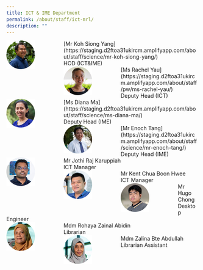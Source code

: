 ```yaml
---
title: ICT & IME Department
permalink: /about/staff/ict-mrl/
description: ""
---
```

<div>  
<div style="float: left">  
<img src="/images/Sci-Koh-Siong-Yang_s%20(2).jpg" 
    style="width:50%">
</div>  
<div></div>  
</div>	
[Mr Koh Siong Yang](https://staging.d2ftoa31ukircm.amplifyapp.com/about/staff/science/mr-koh-siong-yang/)
<br>
HOD (ICT&IME)

<div>  
<div style="float: left">  
<img src="/images/Sci-Rachel-Yau_s%20(1).jpg" 
    style="width:50%">
</div>  
<div></div>  
</div>	
[Ms Rachel Yau](https://staging.d2ftoa31ukircm.amplifyapp.com/about/staff/pw/ms-rachel-yau/)
<br>
Deputy Head (ICT)

<div>  
<div style="float: left">  
<img src="/images/Sci-Diana-Ma_s%20(1).jpg" 
    style="width:50%">
</div>  
<div></div>  
</div>	
[Ms Diana Ma](https://staging.d2ftoa31ukircm.amplifyapp.com/about/staff/science/ms-diana-ma/)
<br>
Deputy Head (IME)

<div>  
<div style="float: left">  
<img src="/images/Sci-Enoch-Tang_s%20(1).jpg" 
    style="width:50%">
</div>  
<div></div>  
</div>	
[Mr Enoch Tang](https://staging.d2ftoa31ukircm.amplifyapp.com/about/staff/science/mr-enoch-tang/)
<br>
Deputy Head (IME)

<div>  
<div style="float: left">  
<img src="/images/Jothi_s.jpg" 
    style="width:50%">
</div>  
<div></div>  
</div>	
Mr Jothi Raj Karuppiah
<br>
ICT Manager

<div>  
<div style="float: left">  
<img src="/images/kent_s.jpg" 
    style="width:50%">
</div>  
<div></div>  
</div>	
Mr Kent Chua Boon Hwee
<br>
ICT Manager

<div>  
<div style="float: left">  
<img src="/images/EAS-Hugo_s.jpg" 
    style="width:50%">
</div>  
<div></div>  
</div>	
Mr Hugo Chong
<br>
Desktop Engineer

<div>  
<div style="float: left">  
<img src="/images/rohaya_s.jpg" 
    style="width:50%">
</div>  
<div></div>  
</div>	
Mdm Rohaya Zainal Abidin
<br>
Librarian

<div>  
<div style="float: left">  
<img src="/images/zalina_s.jpg" 
    style="width:50%">
</div>  
<div></div>  
</div>	
Mdm Zalina Bte Abdullah
<br>
Librarian Assistant